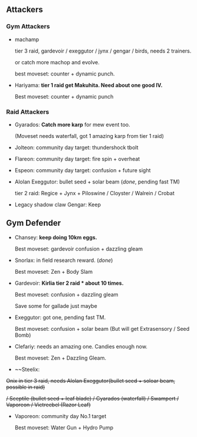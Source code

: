 ## Attackers

### Gym Attackers

* machamp

  tier 3 raid,  gardevoir / exeggutor / jynx / gengar / birds, needs 2 trainers.
  
  or catch more machop and evolve.
  
  best moveset: counter + dynamic punch.

* Hariyama: **tier 1 raid get Makuhita. Need about one good IV.**

  Best moveset: counter + dynamic punch

### Raid Attackers

* Gyarados: **Catch more karp** for mew event too. 
  
  (Moveset needs waterfall, got 1 amazing karp from tier 1 raid)

* Jolteon: community day target: thundershock tbolt
 
* Flareon: community day target: fire spin + overheat

* Espeon: community day target: confusion + future sight

* Alolan Exeggutor: bullet seed + solar beam (*done*, pending fast TM)

  tier 2 raid: Regice + Jynx + Piloswine / Cloyster / Walrein / Crobat

* Legacy shadow claw Gengar: Keep


## Gym Defender

* Chansey: **keep doing 10km eggs.**
  
  Best moveset: gardevoir confusion + dazzling gleam

* Snorlax: in field research reward. (*done*)

  Best moveset: Zen + Body Slam

* Gardevoir: **Kirlia tier 2 raid * about 10 times.**

  Best moveset: confusion + dazzling gleam
  
  Save some for gallade just maybe
  
* Exeggutor: got one, pending fast TM.

  Best moveset: confusion + solar beam (But will get Extrasensory / Seed Bomb)
  
* Clefariy: needs an amazing one. Candies enough now.

  Best moveset: Zen + Dazzling Gleam.

* ~~Steelix:

 ~~Onix in tier 3 raid, needs Alolan Exeggutor(bullet seed + soloar beam, possible in raid)~~

  ~~/ Sceptile (bullet seed + leaf blade) / Gyarados (waterfall) / Swampert / Vaporeon / Victreebel (Razor Leaf)~~

* Vaporeon: community day No.1 target
  
  Best moveset: Water Gun + Hydro Pump
